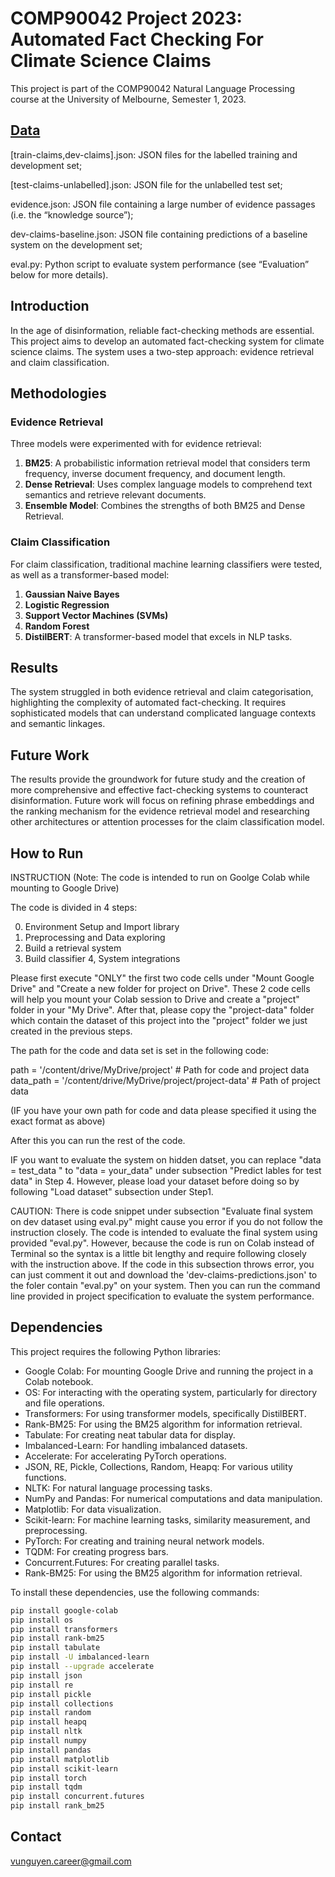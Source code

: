 # COMP90042 Project 2023: Automated Fact Checking For Climate Science Claims

This project is part of the COMP90042 Natural Language Processing course at the University of Melbourne, Semester 1, 2023.

## [Data](https://drive.google.com/drive/folders/1ytu9cuuy72Xqp5WS2qzvflwKsqMoA96b?usp=drive_link)

[train-claims,dev-claims].json: JSON files for the labelled training and development set;

[test-claims-unlabelled].json: JSON file for the unlabelled test set; 

evidence.json: JSON file containing a large number of evidence passages (i.e. the “knowledge source”); 

dev-claims-baseline.json: JSON file containing predictions of a baseline system on the development set; 

eval.py: Python script to evaluate system performance (see “Evaluation” below for more details).

## Introduction

In the age of disinformation, reliable fact-checking methods are essential. This project aims to develop an automated fact-checking system for climate science claims. The system uses a two-step approach: evidence retrieval and claim classification.

## Methodologies

### Evidence Retrieval

Three models were experimented with for evidence retrieval:

1. **BM25**: A probabilistic information retrieval model that considers term frequency, inverse document frequency, and document length.
2. **Dense Retrieval**: Uses complex language models to comprehend text semantics and retrieve relevant documents.
3. **Ensemble Model**: Combines the strengths of both BM25 and Dense Retrieval.

### Claim Classification

For claim classification, traditional machine learning classifiers were tested, as well as a transformer-based model:

1. **Gaussian Naive Bayes**
2. **Logistic Regression**
3. **Support Vector Machines (SVMs)**
4. **Random Forest**
5. **DistilBERT**: A transformer-based model that excels in NLP tasks.

## Results

The system struggled in both evidence retrieval and claim categorisation, highlighting the complexity of automated fact-checking. It requires sophisticated models that can understand complicated language contexts and semantic linkages.

## Future Work

The results provide the groundwork for future study and the creation of more comprehensive and effective fact-checking systems to counteract disinformation. Future work will focus on refining phrase embeddings and the ranking mechanism for the evidence retrieval model and researching other architectures or attention processes for the claim classification model.

## How to Run

INSTRUCTION (Note: The code is intended to run on Goolge Colab while mounting to Google Drive)

The code is divided in 4 steps:

0. Environment Setup and Import library
1. Preprocessing and Data exploring
2. Build a retrieval system
3. Build classifier
4, System integrations

Please first execute "ONLY" the first two code cells under "Mount Google Drive" and "Create a new folder for project on Drive".
These 2 code cells will help you mount your Colab session to Drive and create a "project" folder in your "My Drive".
After that, please copy the "project-data" folder which contain the dataset of this project into the "project" folder we just created in the previous steps.

The path for the code and data set is set in the following code:

path = '/content/drive/MyDrive/project' # Path for code and project data
data_path = '/content/drive/MyDrive/project/project-data' # Path of project data

(IF you have your own path for code and data please specified it using the exact format as above)

After this you can run the rest of the code.

IF you want to evaluate the system on hidden datset, you can replace "data = test_data " to "data = your_data" under subsection "Predict lables for test data" in Step 4.
However, please load your dataset before doing so by following "Load dataset" subsection under Step1.

CAUTION: There is code snippet under subsection "Evaluate final system on dev dataset using eval.py" might cause you error if you do not follow the instruction closely. The code is intended to evaluate the final system using provided "eval.py". However, because the code is run on Colab instead of Terminal so the syntax is a little bit lengthy and require following closely with the instruction above. If the code in this subsection throws error, you can just comment it out and download the 'dev-claims-predictions.json' to the foler contain "eval.py" on your system. Then you can run the command line provided in project specification to evaluate the system performance.

## Dependencies

This project requires the following Python libraries:

- Google Colab: For mounting Google Drive and running the project in a Colab notebook.
- OS: For interacting with the operating system, particularly for directory and file operations.
- Transformers: For using transformer models, specifically DistilBERT.
- Rank-BM25: For using the BM25 algorithm for information retrieval.
- Tabulate: For creating neat tabular data for display.
- Imbalanced-Learn: For handling imbalanced datasets.
- Accelerate: For accelerating PyTorch operations.
- JSON, RE, Pickle, Collections, Random, Heapq: For various utility functions.
- NLTK: For natural language processing tasks.
- NumPy and Pandas: For numerical computations and data manipulation.
- Matplotlib: For data visualization.
- Scikit-learn: For machine learning tasks, similarity measurement, and preprocessing.
- PyTorch: For creating and training neural network models.
- TQDM: For creating progress bars.
- Concurrent.Futures: For creating parallel tasks.
- Rank-BM25: For using the BM25 algorithm for information retrieval.

To install these dependencies, use the following commands:

```bash
pip install google-colab
pip install os
pip install transformers
pip install rank-bm25
pip install tabulate
pip install -U imbalanced-learn
pip install --upgrade accelerate
pip install json
pip install re
pip install pickle
pip install collections
pip install random
pip install heapq
pip install nltk
pip install numpy
pip install pandas
pip install matplotlib
pip install scikit-learn
pip install torch
pip install tqdm
pip install concurrent.futures
pip install rank_bm25
```

## Contact

vunguyen.career@gmail.com
